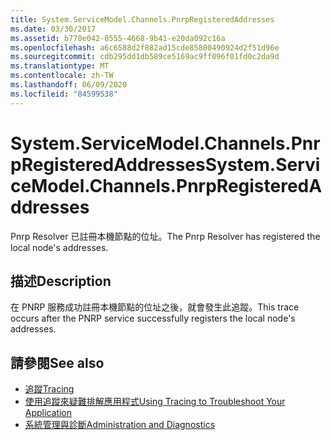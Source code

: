 ```yaml
---
title: System.ServiceModel.Channels.PnrpRegisteredAddresses
ms.date: 03/30/2017
ms.assetid: b770e042-0555-4668-9b41-e20da092c16a
ms.openlocfilehash: a6c6588d2f882ad15cde85800490924d2f51d96e
ms.sourcegitcommit: cdb295dd1db589ce5169ac9ff096f01fd0c2da9d
ms.translationtype: MT
ms.contentlocale: zh-TW
ms.lasthandoff: 06/09/2020
ms.locfileid: "84599538"
---
```

# <a name="systemservicemodelchannelspnrpregisteredaddresses"></a><span data-ttu-id="6e47f-102">System.ServiceModel.Channels.PnrpRegisteredAddresses</span><span class="sxs-lookup"><span data-stu-id="6e47f-102">System.ServiceModel.Channels.PnrpRegisteredAddresses</span></span>
<span data-ttu-id="6e47f-103">Pnrp Resolver 已註冊本機節點的位址。</span><span class="sxs-lookup"><span data-stu-id="6e47f-103">The Pnrp Resolver has registered the local node's addresses.</span></span>  
  
## <a name="description"></a><span data-ttu-id="6e47f-104">描述</span><span class="sxs-lookup"><span data-stu-id="6e47f-104">Description</span></span>  
 <span data-ttu-id="6e47f-105">在 PNRP 服務成功註冊本機節點的位址之後，就會發生此追蹤。</span><span class="sxs-lookup"><span data-stu-id="6e47f-105">This trace occurs after the PNRP service successfully registers the local node's addresses.</span></span>  
  
## <a name="see-also"></a><span data-ttu-id="6e47f-106">請參閱</span><span class="sxs-lookup"><span data-stu-id="6e47f-106">See also</span></span>

- [<span data-ttu-id="6e47f-107">追蹤</span><span class="sxs-lookup"><span data-stu-id="6e47f-107">Tracing</span></span>](index.md)
- [<span data-ttu-id="6e47f-108">使用追蹤來疑難排解應用程式</span><span class="sxs-lookup"><span data-stu-id="6e47f-108">Using Tracing to Troubleshoot Your Application</span></span>](using-tracing-to-troubleshoot-your-application.md)
- [<span data-ttu-id="6e47f-109">系統管理與診斷</span><span class="sxs-lookup"><span data-stu-id="6e47f-109">Administration and Diagnostics</span></span>](../index.md)
